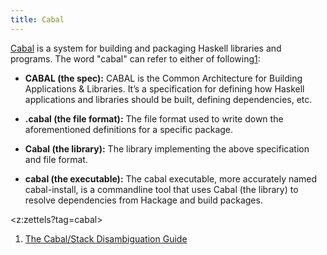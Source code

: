```yaml
---
title: Cabal
---
```


[Cabal](https://www.haskell.org/cabal/) is a system for building and packaging Haskell libraries and programs. The word "cabal" can refer to either of following[1](footnote:1):

* **CABAL (the spec):** CABAL is the Common Architecture for Building Applications & Libraries. It’s a specification for defining how Haskell applications and libraries should be built, defining dependencies, etc.

* **.cabal (the file format):** The file format used to write down the aforementioned definitions for a specific package.

* **Cabal (the library):** The library implementing the above specification and file format.

* **cabal (the executable):** The cabal executable, more accurately named cabal-install, is a commandline tool that uses Cabal (the library) to resolve dependencies from Hackage and build packages.

<z:zettels?tag=cabal>


  1. [The Cabal/Stack Disambiguation Guide](https://gist.github.com/merijn/8152d561fb8b011f9313c48d876ceb07)

